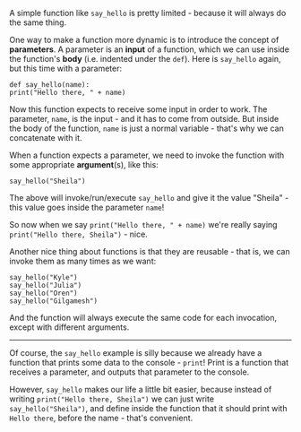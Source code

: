 A simple function like `say_hello` is pretty limited - because it will always do the same thing.



One way to make a function more dynamic is to introduce the concept of **parameters**. A parameter is an **input** of a function, which we can use inside the function's **body** (i.e. indented under the `def`). Here is `say_hello` again, but this time with a parameter:


```
def say_hello(name):
print("Hello there, " + name)
```

Now this function expects to receive some input in order to work. The parameter, `name`, is the input - and it has to come from outside. But inside the body of the function, `name` is just a normal variable - that's why we can concatenate with it.



When a function expects a parameter, we need to invoke the function with some appropriate **argument**(s), like this:


```
say_hello("Sheila")
```

The above will invoke/run/execute `say_hello` and give it the value "Sheila" - this value goes inside the parameter `name`!

So now when we say `print("Hello there, " + name)` we're really saying `print("Hello there, Sheila")` - nice.



Another nice thing about functions is that they are reusable - that is, we can invoke them as many times as we want:


```
say_hello("Kyle")
say_hello("Julia")
say_hello("Oren")
say_hello("Gilgamesh")
```

And the function will always execute the same code for each invocation, except with different arguments.

<hr/>



Of course, the `say_hello` example is silly because we already have a function that prints some data to the console - `print`! Print is a function that receives a parameter, and outputs that parameter to the console.



However, `say_hello` makes our life a little bit easier, because instead of writing `print("Hello there, Sheila")` we can just write `say_hello("Sheila")`, and define inside the function that it should print with `Hello there`,  before the name - that's convenient.